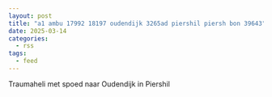 ```yaml
---
layout: post
title: "a1 ambu 17992 18197 oudendijk 3265ad piershil piersh bon 39643"
date: 2025-03-14
categories: 
  - rss
tags: 
  - feed
---
```


Traumaheli met spoed naar Oudendijk in Piershil
